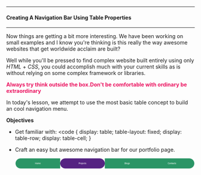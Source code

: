 ----
#### Creating A Navigation Bar Using Table Properties
----

Now things are getting a bit more interesting. We have been working on small examples and I know you're thinking is this really the way awesome websites that get worldwide acclaim are built?

Well while you'll be pressed to find complex website built entirely using only *HTML* + *CSS*, you could accomplish much with your current skills as is without relying on some complex framework or libraries.

<span style="font-weight:bolder;color:#eb1561;">Always try think outside the box.Don't be comfortable with ordinary be extraordinary</span>


In today's lesson, we attempt to use the most basic table concept to build an cool navigation menu.

**Objectives**
+ Get familiar with:
 <code
  {
    display: table;
    table-layout: fixed;
    display: table-row;
    display: table-cell;
  }  
 >

+ Craft an easy but awesome navigation bar for our portfolio page.

  ![simple-nav](./simple-nav.png)
